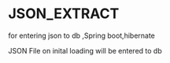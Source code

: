 # JSON_EXTRACT
for entering json to db ,Spring boot,hibernate

JSON File on inital loading will be entered to db
